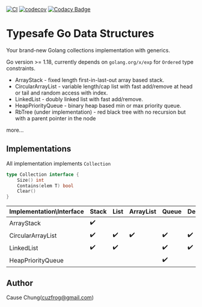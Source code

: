 [![CI](https://github.com/cuzfrog/tgods/actions/workflows/ci.yml/badge.svg)](https://github.com/cuzfrog/tgods/actions/workflows/ci.yml)
[![codecov](https://codecov.io/gh/cuzfrog/tgods/branch/master/graph/badge.svg?token=XIEG8JLDDW)](https://codecov.io/gh/cuzfrog/tgods)
[![Codacy Badge](https://app.codacy.com/project/badge/Grade/c1532de0f9ff4fcd9f2ec7b63792b37d)](https://www.codacy.com/gh/cuzfrog/tgods/dashboard?utm_source=github.com&amp;utm_medium=referral&amp;utm_content=cuzfrog/tgods&amp;utm_campaign=Badge_Grade)
# Typesafe Go Data Structures

Your brand-new Golang collections implementation with generics.

Go version >= 1.18, currently depends on `golang.org/x/exp` for `Ordered` type constraints.

* ArrayStack - fixed length first-in-last-out array based stack.
* CircularArrayList - variable length/cap list with fast add/remove at head or tail and random access with index.
* LinkedList - doubly linked list with fast add/remove.
* HeapPriorityQueue - binary heap based min or max priority queue.
* RbTree (under implementation) - red black tree with no recursion but with a parent pointer in the node

more...

## Implementations

All implementation implements `Collection`
```go
type Collection interface {
	Size() int
	Contains(elem T) bool
	Clear()
}
```

| Implementation\Interface | Stack              | List               | ArrayList          | Queue              | Deque              |
|--------------------------|--------------------|--------------------|--------------------|--------------------|--------------------|
| ArrayStack               | :heavy_check_mark: |                    |                    |                    |                    |
| CircularArrayList        | :heavy_check_mark: | :heavy_check_mark: | :heavy_check_mark: | :heavy_check_mark: | :heavy_check_mark: |
| LinkedList               | :heavy_check_mark: | :heavy_check_mark: |                    | :heavy_check_mark: | :heavy_check_mark: |
| HeapPriorityQueue        |                    |                    |                    | :heavy_check_mark: |                    |

## Author

Cause Chung(cuzfrog@gmail.com)
